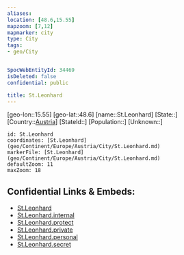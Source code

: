 ```yaml
---
aliases: 
location: [48.6,15.55]
mapzoom: [7,12] 
mapmarker: city 
type: City
tags:
- geo/City


SpocWebEntityId: 34469
isDeleted: false
confidential: public

title: St.Leonhard
---
```

[geo-lon::15.55]
[geo-lat::48.6]
[name::St.Leonhard]
[State::]
[Country::[Austria](geo/Continent/Europe/Austria.md)]
[StateId::]
[Population::]
[Unknown::]


```leaflet
id: St.Leonhard
coordinates: [St.Leonhard](geo/Continent/Europe/Austria/City/St.Leonhard.md)
markerFile: [St.Leonhard](geo/Continent/Europe/Austria/City/St.Leonhard.md)
defaultZoom: 11 
maxZoom: 18
```


## Confidential Links & Embeds: 
- [St.Leonhard](../../../../../../_public/geo/Continent/Europe/Austria/City/St.Leonhard.md) 
- [St.Leonhard.internal](../../../../../../_internal/geo/Continent/Europe/Austria/City/St.Leonhard.internal.md) 
- [St.Leonhard.protect](../../../../../../_protect/geo/Continent/Europe/Austria/City/St.Leonhard.protect.md) 
- [St.Leonhard.private](../../../../../../_private/geo/Continent/Europe/Austria/City/St.Leonhard.private.md) 
- [St.Leonhard.personal](../../../../../../_personal/geo/Continent/Europe/Austria/City/St.Leonhard.personal.md) 
- [St.Leonhard.secret](../../../../../../_secret/geo/Continent/Europe/Austria/City/St.Leonhard.secret.md) 
